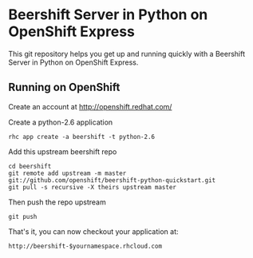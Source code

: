 Beershift Server in Python on OpenShift Express
===============================================

This git repository helps you get up and running quickly with
a Beershift Server in Python
on OpenShift Express.


Running on OpenShift
----------------------------

Create an account at http://openshift.redhat.com/

Create a python-2.6 application

    rhc app create -a beershift -t python-2.6

Add this upstream beershift repo

    cd beershift
    git remote add upstream -m master git://github.com/openshift/beershift-python-quickstart.git
    git pull -s recursive -X theirs upstream master
    
Then push the repo upstream

    git push

That's it, you can now checkout your application at:

    http://beershift-$yournamespace.rhcloud.com

